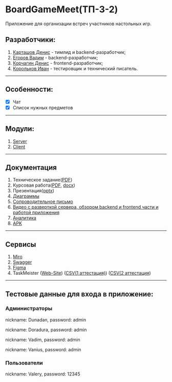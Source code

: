 # BoardGameMeet(ТП-3-2)
Приложение для организации встреч участников настольных игр.

## Разработчики:
1) [Карташов Денис](https://github.com/Dunad4n) - тимлид и backend-разработчик;
2) [Егоров Вадим](https://github.com/aaaarrrrrrttttiiiiixxxx) - backend-разработчик;
3) [Корчагин Денис](https://github.com/RedJohn12345) - frontend-разработчик;
4) [Корольков Иван](https://github.com/IvanKorolkov) - тестировщик и технический писатель.

---

## Особенности:
- [X] Чат
- [X] Список нужных предметов

---

## Модули:
1) [Server](https://github.com/Dunad4n/BoardGameMeet_Server)
2) [Client](https://github.com/RedJohn12345/BoardGameMeet_Client)

---

## Документация
1) Техническое задание([PDF](https://github.com/Dunad4n/BoardGameMeet/blob/main/documentation/TZ_2.1.pdf))
2) Курсовая работа([PDF](https://github.com/Dunad4n/BoardGameMeet/blob/main/documentation/kursovaya_tp.pdf), [docx](https://github.com/Dunad4n/BoardGameMeet/blob/main/documentation/kursovaya_tp.docx))
3) Презентация([pptx](https://github.com/Dunad4n/BoardGameMeet/blob/main/documentation/%D0%9F%D1%80%D0%B5%D0%B7%D0%B5%D0%BD%D1%82%D0%B0%D1%86%D0%B8%D1%8F%20BoardGameMeet.pptx))
4) [Диаграммы](https://github.com/Dunad4n/BoardGameMeet/tree/main/documentation)
5) [Сопроводительное письмо](https://docs.google.com/document/d/1jvLd4xicEPhn2Yoi2eXFDF-VCHCuI8_6QZHTcXbY-dM/edit)
6) [Видео с разверткой сервера, обзором backend и frontend части и работой приложения](https://drive.google.com/drive/folders/1vdJCvaP0j2av_4yCgvm9O_hIPjVRkSq5)
7) [Аналитика](https://github.com/Dunad4n/BoardGameMeet/tree/main/analytics)
8) [APK](https://drive.google.com/drive/folders/1GzfqeR9o2feW92q2BOotRhK3st-rQzNR)

---

## Сервисы
1) [Miro](https://miro.com/app/board/uXjVPhpHMpY=/) 
2) [Swagger](https://board-game-meet-dunad4n.cloud.okteto.net/swagger-ui/index.html#/) 
3) [Figma](https://www.figma.com/file/97s6q1AduQuaEPb27RfcY5/BoardGameMeet?node-id=0%3A1&t=8QmV7nXATlyaIUqn-1) 
4) TaskMeister ([Web-Site](https://www.meistertask.com/app/project/b1BPRMFU/boardgamemeet)) ([CSV(1 аттестация)](https://github.com/Dunad4n/BoardGameMeet/blob/main/documentation/TaskMeisterCSV/project-export-498009.csv)) ([CSV(2 аттестация](https://github.com/Dunad4n/BoardGameMeet/blob/main/documentation/TaskMeisterCSV/project-export-506290.csv)) 

---

## Тестовые данные для входа в приложение:

### Администраторы

nickname: Dunadan,   password: admin

nickname: Doradura,   password: admin

nickname: Vadim,  password: admin

nickname: Vanius,   password: admin

### Пользователи

nickname: Valery,   password: 12345

